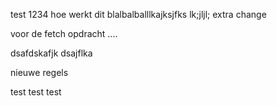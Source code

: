 
test 1234
hoe werkt dit
blalbalballlkajksjfks 
lk;jljl;
extra change

voor de fetch opdracht ....


dsafdskafjk 
dsajflka

nieuwe regels

test test test
 
